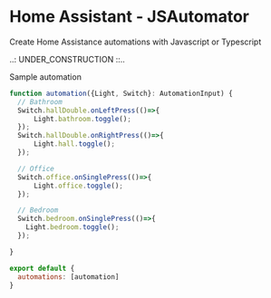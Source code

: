 # Home Assistant - JSAutomator
Create Home Assistance automations with Javascript or Typescript

..: UNDER_CONSTRUCTION ::..

Sample automation
```javascript
function automation({Light, Switch}: AutomationInput) {
  // Bathroom
  Switch.hallDouble.onLeftPress(()=>{
      Light.bathroom.toggle();
  });
  Switch.hallDouble.onRightPress(()=>{
      Light.hall.toggle();
  });

  // Office
  Switch.office.onSinglePress(()=>{
      Light.office.toggle();
  });

  // Bedroom
  Switch.bedroom.onSinglePress(()=>{
    Light.bedroom.toggle();
  });

}

export default {
  automations: [automation]
}

```
